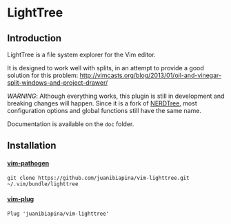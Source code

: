 LightTree
=========

Introduction
------------

LightTree is a file system explorer for the Vim editor.

It is designed to work well with splits, in an attempt to provide a good
solution for this problem:
http://vimcasts.org/blog/2013/01/oil-and-vinegar-split-windows-and-project-drawer/

*WARNING*: Although everything works, this plugin is still in development and
breaking changes will happen. Since it is a fork of
[NERDTree](https://github.com/scrooloose/nerdtree), most configuration options
and global functions still have the same name.

Documentation is available on the `doc` folder.

Installation
------------

#### [vim-pathogen](https://github.com/tpope/vim-pathogen)

    git clone https://github.com/juanibiapina/vim-lighttree.git ~/.vim/bundle/lighttree

#### [vim-plug](https://github.com/junegunn/vim-plug)

    Plug 'juanibiapina/vim-lighttree'
